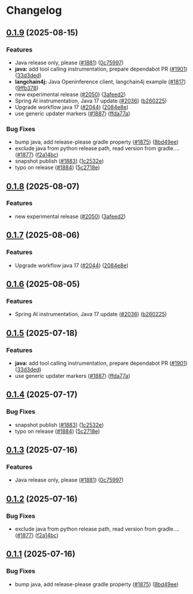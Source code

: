 # Changelog

## [0.1.9](https://github.com/BenMcH/openinference/compare/java-openinference-semantic-conventions-v0.1.8...java-openinference-semantic-conventions-v0.1.9) (2025-08-15)


### Features

* Java release only, please ([#1881](https://github.com/BenMcH/openinference/issues/1881)) ([0c75997](https://github.com/BenMcH/openinference/commit/0c759977688c05a813a5121255f9da063aa9b4b0))
* **java:** add tool calling instrumentation, prepare dependabot PR ([#1901](https://github.com/BenMcH/openinference/issues/1901)) ([33d3ded](https://github.com/BenMcH/openinference/commit/33d3ded20fbd3097b4ee567c77d540526c480555))
* **langchain4j:** Java Openinference client, langchain4j example ([#1817](https://github.com/BenMcH/openinference/issues/1817)) ([9ffb378](https://github.com/BenMcH/openinference/commit/9ffb378c70396cb991136ebbeb8368eee493725d))
* new experimental release ([#2050](https://github.com/BenMcH/openinference/issues/2050)) ([3afeed2](https://github.com/BenMcH/openinference/commit/3afeed2d72d52a0d96217c9c1c6e1f7d3e983c73))
* Spring AI instrumentation, Java 17 update ([#2036](https://github.com/BenMcH/openinference/issues/2036)) ([b260225](https://github.com/BenMcH/openinference/commit/b2602255b7954296a70fa02b2c98d67c514d9b9f))
* Upgrade workflow java 17 ([#2044](https://github.com/BenMcH/openinference/issues/2044)) ([2084e8e](https://github.com/BenMcH/openinference/commit/2084e8e48761fbb9e575bf4fbfc0f75ba3998d2e))
* use generic updater markers ([#1887](https://github.com/BenMcH/openinference/issues/1887)) ([ffda77a](https://github.com/BenMcH/openinference/commit/ffda77a10970d8616cbf57a5565aeb5fc9aede9a))


### Bug Fixes

* bump java, add release-please gradle property ([#1875](https://github.com/BenMcH/openinference/issues/1875)) ([8bd49ee](https://github.com/BenMcH/openinference/commit/8bd49ee132c59974c1742fac309c5a91601dc45a))
* exclude java from python release path, read version from gradle.… ([#1877](https://github.com/BenMcH/openinference/issues/1877)) ([f2a14bc](https://github.com/BenMcH/openinference/commit/f2a14bc212491a01417eb08975be6ee0f9f99355))
* snapshot publish ([#1883](https://github.com/BenMcH/openinference/issues/1883)) ([1c2532e](https://github.com/BenMcH/openinference/commit/1c2532ecc2abb82c8bbdd87091a565dafd705756))
* typo on release ([#1884](https://github.com/BenMcH/openinference/issues/1884)) ([5c2718e](https://github.com/BenMcH/openinference/commit/5c2718e4dabff57be14f897ad8da23b03d208eab))

## [0.1.8](https://github.com/Arize-ai/openinference/compare/java-openinference-semantic-conventions-v0.1.7...java-openinference-semantic-conventions-v0.1.8) (2025-08-07)


### Features

* new experimental release ([#2050](https://github.com/Arize-ai/openinference/issues/2050)) ([3afeed2](https://github.com/Arize-ai/openinference/commit/3afeed2d72d52a0d96217c9c1c6e1f7d3e983c73))

## [0.1.7](https://github.com/Arize-ai/openinference/compare/java-openinference-semantic-conventions-v0.1.6...java-openinference-semantic-conventions-v0.1.7) (2025-08-06)


### Features

* Upgrade workflow java 17 ([#2044](https://github.com/Arize-ai/openinference/issues/2044)) ([2084e8e](https://github.com/Arize-ai/openinference/commit/2084e8e48761fbb9e575bf4fbfc0f75ba3998d2e))

## [0.1.6](https://github.com/Arize-ai/openinference/compare/java-openinference-semantic-conventions-v0.1.5...java-openinference-semantic-conventions-v0.1.6) (2025-08-05)


### Features

* Spring AI instrumentation, Java 17 update ([#2036](https://github.com/Arize-ai/openinference/issues/2036)) ([b260225](https://github.com/Arize-ai/openinference/commit/b2602255b7954296a70fa02b2c98d67c514d9b9f))

## [0.1.5](https://github.com/Arize-ai/openinference/compare/java-openinference-semantic-conventions-v0.1.4...java-openinference-semantic-conventions-v0.1.5) (2025-07-18)


### Features

* **java:** add tool calling instrumentation, prepare dependabot PR ([#1901](https://github.com/Arize-ai/openinference/issues/1901)) ([33d3ded](https://github.com/Arize-ai/openinference/commit/33d3ded20fbd3097b4ee567c77d540526c480555))
* use generic updater markers ([#1887](https://github.com/Arize-ai/openinference/issues/1887)) ([ffda77a](https://github.com/Arize-ai/openinference/commit/ffda77a10970d8616cbf57a5565aeb5fc9aede9a))

## [0.1.4](https://github.com/Arize-ai/openinference/compare/java-openinference-semantic-conventions-v0.1.3...java-openinference-semantic-conventions-v0.1.4) (2025-07-17)


### Bug Fixes

* snapshot publish ([#1883](https://github.com/Arize-ai/openinference/issues/1883)) ([1c2532e](https://github.com/Arize-ai/openinference/commit/1c2532ecc2abb82c8bbdd87091a565dafd705756))
* typo on release ([#1884](https://github.com/Arize-ai/openinference/issues/1884)) ([5c2718e](https://github.com/Arize-ai/openinference/commit/5c2718e4dabff57be14f897ad8da23b03d208eab))

## [0.1.3](https://github.com/Arize-ai/openinference/compare/java-openinference-semantic-conventions-v0.1.2...java-openinference-semantic-conventions-v0.1.3) (2025-07-16)


### Features

* Java release only, please ([#1881](https://github.com/Arize-ai/openinference/issues/1881)) ([0c75997](https://github.com/Arize-ai/openinference/commit/0c759977688c05a813a5121255f9da063aa9b4b0))

## [0.1.2](https://github.com/Arize-ai/openinference/compare/java-openinference-semantic-conventions-v0.1.1...java-openinference-semantic-conventions-v0.1.2) (2025-07-16)


### Bug Fixes

* exclude java from python release path, read version from gradle.… ([#1877](https://github.com/Arize-ai/openinference/issues/1877)) ([f2a14bc](https://github.com/Arize-ai/openinference/commit/f2a14bc212491a01417eb08975be6ee0f9f99355))

## [0.1.1](https://github.com/Arize-ai/openinference/compare/java-openinference-semantic-conventions-v0.1.0...java-openinference-semantic-conventions-v0.1.1) (2025-07-16)


### Bug Fixes

* bump java, add release-please gradle property ([#1875](https://github.com/Arize-ai/openinference/issues/1875)) ([8bd49ee](https://github.com/Arize-ai/openinference/commit/8bd49ee132c59974c1742fac309c5a91601dc45a))
